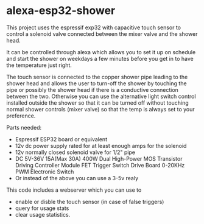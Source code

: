 # alexa-esp32-shower

This project uses the espressif exp32 with capacitive touch sensor to control a solenoid valve connected between the mixer valve and the shower head.  

It can be controlled through alexa which allows you to set it up on schedule and start the shower on weekdays a few minutes before you get in to have the temperature just right.  

The touch sensor is connected to the copper shower pipe leading to the shower head and allows the user to turn-off the shower by touching the pipe or possibly the shower head if there is a conductive connection between the two.   Otherwise you can use the alternative light switch control installed outside the shower so that it can be turned off without touching normal shower controls (mixer valve) so that the temp is always set to your preference.
<p>
Parts needed:
  <ul><li>
Espressif ESP32 board or equivalent
    <li>
12v dc power supply rated for at least enough amps for the solenoid
      <li>
12v normally closed solenoid valve for 1/2" pipe
 <li>
DC 5V-36V 15A(Max 30A) 400W Dual High-Power MOS Transistor Driving Controller Module FET Trigger Switch Drive Board 0-20KHz PWM Electronic Switch
<li>
            Or instead of the above you can use a 3-5v realy 
</ul>

This code includes a webserver which you can use to <ul><li>enable or disble the touch sensor (in case of false triggers) <li> query for usage stats <li> clear usage statistics.  </ul>

